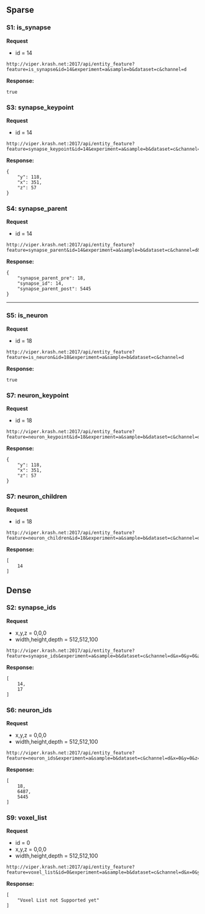 ## Sparse

### S1: is_synapse

**Request**

- id = 14

```
http://viper.krash.net:2017/api/entity_feature?feature=is_synapse&id=14&experiment=a&sample=b&dataset=c&channel=d
```

**Response:**

```
true
```

### S3: synapse_keypoint

**Request**

- id = 14

```
http://viper.krash.net:2017/api/entity_feature?feature=synapse_keypoint&id=14&experiment=a&sample=b&dataset=c&channel=d
```

**Response:**

```
{
    "y": 118, 
    "x": 351, 
    "z": 57
}
```

### S4: synapse_parent

**Request**

- id = 14

```
http://viper.krash.net:2017/api/entity_feature?feature=synapse_parent&id=14&experiment=a&sample=b&dataset=c&channel=d&x=0&y=0&z=0&width=512&height=512&depth=100
```

**Response:**

```
{
    "synapse_parent_pre": 18, 
    "synapse_id": 14, 
    "synapse_parent_post": 5445
}
```

*****


### S5: is_neuron

**Request**

- id = 18

```
http://viper.krash.net:2017/api/entity_feature?feature=is_neuron&id=18&experiment=a&sample=b&dataset=c&channel=d
```

**Response:**

```
true
```

### S7: neuron_keypoint

**Request**

- id = 18

```
http://viper.krash.net:2017/api/entity_feature?feature=neuron_keypoint&id=18&experiment=a&sample=b&dataset=c&channel=d
```

**Response:**

```
{
    "y": 118, 
    "x": 351, 
    "z": 57
}
```

### S7: neuron_children

**Request**

- id = 18

```
http://viper.krash.net:2017/api/entity_feature?feature=neuron_children&id=18&experiment=a&sample=b&dataset=c&channel=d
```

**Response:**

```
[
    14
]
```

## Dense

### S2: synapse_ids

**Request**

- x,y,z = 0,0,0
- width,height,depth = 512,512,100

```
http://viper.krash.net:2017/api/entity_feature?feature=synapse_ids&experiment=a&sample=b&dataset=c&channel=d&x=0&y=0&z=0&width=512&height=512&depth=100
```

**Response:**

```
[
    14, 
    17
]
```

### S6: neuron_ids

**Request**

- x,y,z = 0,0,0
- width,height,depth = 512,512,100

```
http://viper.krash.net:2017/api/entity_feature?feature=neuron_ids&experiment=a&sample=b&dataset=c&channel=d&x=0&y=0&z=0&width=512&height=512&depth=100
```

**Response:**

```
[
    18, 
    6487, 
    5445
]
```

### S9: voxel_list

**Request**

- id = 0
- x,y,z = 0,0,0
- width,height,depth = 512,512,100

```
http://viper.krash.net:2017/api/entity_feature?feature=voxel_list&id=0&experiment=a&sample=b&dataset=c&channel=d&x=0&y=0&z=0&width=512&height=512&depth=100
```

**Response:**

```
[
    "Voxel List not Supported yet"
]
```
